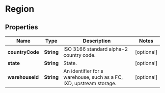 
# Region

## Properties
Name | Type | Description | Notes
------------ | ------------- | ------------- | -------------
**countryCode** | **String** | ISO 3166 standard alpha-2 country code. |  [optional]
**state** | **String** | State. |  [optional]
**warehouseId** | **String** | An identifier for a warehouse, such as a FC, IXD, upstream storage. |  [optional]



